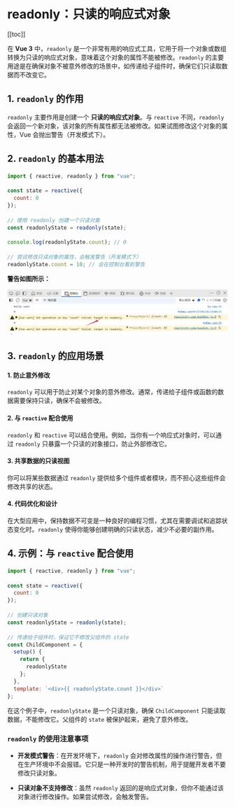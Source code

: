 # readonly：只读的响应式对象

[[toc]]

在 **Vue 3** 中，`readonly` 是一个非常有用的响应式工具，它用于将一个对象或数组转换为只读的响应式对象，意味着这个对象的属性不能被修改。`readonly` 的主要用途是在确保对象不被意外修改的场景中，如传递给子组件时，确保它们只读取数据而不改变它。

## 1. `readonly` 的作用

`readonly` 主要作用是创建一个 **只读的响应式对象**。与 `reactive` 不同，`readonly` 会返回一个新对象，该对象的所有属性都无法被修改。如果试图修改这个对象的属性，Vue 会抛出警告（开发模式下）。

## 2. `readonly` 的基本用法

```javascript
import { reactive, readonly } from "vue";

const state = reactive({
  count: 0
});

// 使用 readonly 创建一个只读对象
const readonlyState = readonly(state);

console.log(readonlyState.count); // 0

// 尝试修改只读对象的属性，会触发警告（开发模式下）
readonlyState.count = 10; // 会在控制台看到警告
```

**警告如图所示：**

![readonly-1](../images/readonly-1.png)

## 3. `readonly` 的应用场景

#### 1. **防止意外修改**

`readonly` 可以用于防止对某个对象的意外修改。通常，传递给子组件或函数的数据需要保持只读，确保不会被修改。

#### 2. **与 `reactive` 配合使用**

`readonly` 和 `reactive` 可以结合使用。例如，当你有一个响应式对象时，可以通过 `readonly` 只暴露一个只读的对象接口，防止外部修改它。

#### 3. **共享数据的只读视图**

你可以将某些数据通过 `readonly` 提供给多个组件或者模块，而不担心这些组件会修改共享的状态。

#### 4. **代码优化和设计**

在大型应用中，保持数据不可变是一种良好的编程习惯，尤其在需要调试和追踪状态变化时。`readonly` 使得你能够创建明确的只读状态，减少不必要的副作用。

## 4. 示例：与 `reactive` 配合使用

```javascript
import { reactive, readonly } from "vue";

const state = reactive({
  count: 0
});

// 创建只读对象
const readonlyState = readonly(state);

// 传递给子组件时，保证它不修改父组件的 state
const ChildComponent = {
  setup() {
    return {
      readonlyState
    };
  },
  template: `<div>{{ readonlyState.count }}</div>`
};
```

在这个例子中，`readonlyState` 是一个只读对象，确保 `ChildComponent` 只能读取数据，不能修改它。父组件的 `state` 被保护起来，避免了意外修改。

### `readonly` 的使用注意事项

- **开发模式警告**：在开发环境下，`readonly` 会对修改属性的操作进行警告，但在生产环境中不会报错。它只是一种开发时的警告机制，用于提醒开发者不要修改只读对象。

- **只读对象不支持修改**：虽然 `readonly` 返回的是响应式对象，但你不能通过该对象进行修改操作。如果尝试修改，会触发警告。
